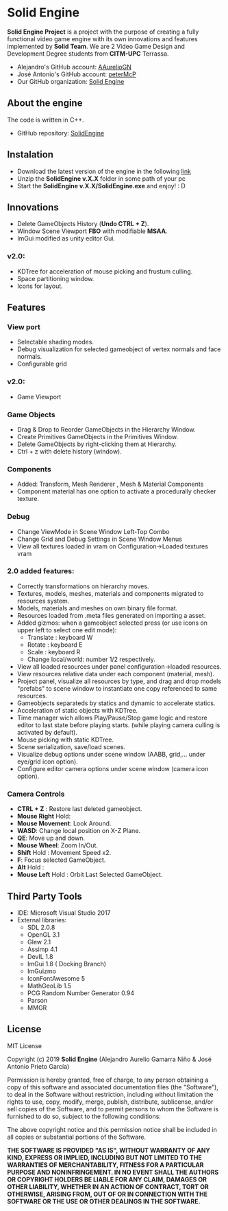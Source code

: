 # Solid Engine

**Solid Engine Project** is a project with the purpose of creating a fully functional video game engine with its own innovations and features implemented by **Solid Team**. We are 2  Video Game Design and Development Degree students from **CITM-UPC** Terrassa.  

- Alejandro's GitHub account: [AAurelioGN](https://github.com/alejandro61299)
- José Antonio's GitHub account: [peterMcP](https://github.com/peterMcP)
- Our GitHub organization: [Solid Engine](https://github.com/SOLID-TEAM/SOLID_ENGINE)

## About the engine

The code is written in C++.

- GitHub repository: [SolidEngine](https://github.com/SOLID-TEAM/SOLID_ENGINE)

## Instalation

- Download the latest version of the engine in the following [link](https://github.com/SOLID-TEAM/SOLID_ENGINE/releases)
- Unzip the **SolidEngine v.X.X** folder in some path of your pc 
- Start the **SolidEngine v.X.X/SolidEngine.exe** and enjoy! : D
## Innovations

- Delete GameObjects History (**Undo CTRL + Z**).
- Window Scene Viewport **FBO** with modifiable **MSAA**.
- ImGui modified as unity editor Gui.

### v2.0:
- KDTree for acceleration of mouse picking and frustum culling.
- Space partitioning window.
- Icons for layout.

## Features

### View port
- Selectable shading modes.
- Debug visualization for selected gameobject of vertex normals and face normals.
- Configurable grid
### v2.0:
- Game Viewport

### Game Objects
- Drag & Drop to Reorder GameObjects in the Hierarchy Window.
- Create Primitives GameObjects in the Primitives Window.
- Delete GameObjects by right-clicking them at Hierarchy.
- Ctrl + z with delete history (window).
### Components
- Added: Transform, Mesh Renderer , Mesh & Material Components
- Component material has one option to activate a procedurally checker texture.
 
### Debug
- Change ViewMode in Scene Window Left-Top Combo 
- Change Grid and Debug Settings in Scene Window Menus
- View all textures loaded in vram on Configuration->Loaded textures vram

### 2.0 added features:
- Correctly transformations on hierarchy moves.
- Textures, models, meshes, materials and components migrated to resources system.
- Models, materials and meshes on own binary file format.
- Resources loaded from .meta files generated on importing a asset.
- Added gizmos: when a gameobject selected press (or use icons on upper left to select one edit mode):
	- Translate : keyboard W
	- Rotate : keyboard E
	- Scale : keyboard R
	- Change local/world: number 1/2 respectively.
- View all loaded resources under panel configuration->loaded resources.
- View resources relative data under each component (material, mesh).
- Project panel, visualize all resources by type, and drag and drop models "prefabs" to scene window to instantiate one copy referenced to same resources.
- Gameobjects separateds by statics and dynamic to accelerate statics.
- Acceleration of static objects with KDTree.
- Time manager wich allows Play/Pause/Stop game logic and restore editor to last state before playing starts. (while playing camera culling is activated by default).
- Mouse picking with static KDTree.
- Scene serialization, save/load scenes.
- Visualize debug options under scene window (AABB, grid,... under eye/grid icon option).
- Configure editor camera options under scene window (camera icon option).

### Camera Controls

- **CTRL + Z** : Restore last deleted gameobject.
- **Mouse Right** Hold: 
- **Mouse Movement**: Look Around.
- **WASD**: Change local position on X-Z Plane.
- **QE**: Move up and down.
- **Mouse Wheel**: Zoom In/Out.
- **Shift** Hold : Movement Speed x2.
- **F**: Focus selected GameObject.
- **Alt** Hold :
- **Mouse Left** Hold : Orbit Last Selected GameObject.

## Third Party Tools

- IDE: Microsoft Visual Studio 2017
- External libraries: 
	- SDL 2.0.8
	- OpenGL 3.1
	- Glew 2.1
	- Assimp 4.1
	- DevIL 1.8
	- ImGui 1.8 ( Docking Branch)
	- ImGuizmo 
	- IconFontAwesome 5
	- MathGeoLib 1.5
	- PCG Random Number Generator 0.94
	- Parson
	- MMGR

## License

MIT License

Copyright (c) 2019 **Solid Engine** (Alejandro Aurelio Gamarra Niño & José Antonio Prieto García)

Permission is hereby granted, free of charge, to any person obtaining a copy
of this software and associated documentation files (the "Software"), to deal
in the Software without restriction, including without limitation the rights
to use, copy, modify, merge, publish, distribute, sublicense, and/or sell
copies of the Software, and to permit persons to whom the Software is
furnished to do so, subject to the following conditions:

The above copyright notice and this permission notice shall be included in all
copies or substantial portions of the Software.

**THE SOFTWARE IS PROVIDED "AS IS", WITHOUT WARRANTY OF ANY KIND, EXPRESS OR
IMPLIED, INCLUDING BUT NOT LIMITED TO THE WARRANTIES OF MERCHANTABILITY,
FITNESS FOR A PARTICULAR PURPOSE AND NONINFRINGEMENT. IN NO EVENT SHALL THE
AUTHORS OR COPYRIGHT HOLDERS BE LIABLE FOR ANY CLAIM, DAMAGES OR OTHER
LIABILITY, WHETHER IN AN ACTION OF CONTRACT, TORT OR OTHERWISE, ARISING FROM,
OUT OF OR IN CONNECTION WITH THE SOFTWARE OR THE USE OR OTHER DEALINGS IN THE
SOFTWARE.**
